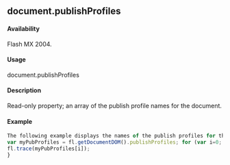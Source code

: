 ## document.publishProfiles

#### Availability

Flash MX 2004.

#### Usage

document.publishProfiles

#### Description

Read-only property; an array of the publish profile names for the document.

#### Example

```javascript
The following example displays the names of the publish profiles for the document:
var myPubProfiles = fl.getDocumentDOM().publishProfiles; for (var i=0; i < myPubProfiles.length; i++){
fl.trace(myPubProfiles[i]);
}

```